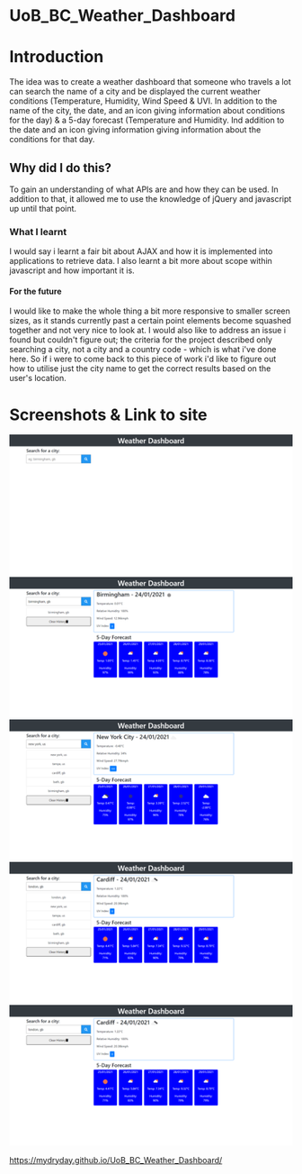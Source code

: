 # UoB_BC_Weather_Dashboard

# Introduction
The idea was to create a weather dashboard that someone who travels a lot can search the name of a city and be displayed the current weather conditions (Temperature, Humidity, Wind Speed & UVI. In addition to the name of the city, the date, and an icon giving information about conditions for the day) & a 5-day forecast (Temperature and Humidity. Ind addition to the date and an icon giving information giving information about the conditions for that day.

## Why did I do this?
To gain an understanding of what APIs are and how they can be used. In addition to that, it allowed me to use the knowledge of jQuery and javascript up until that point.

### What I learnt
I would say i learnt a fair bit about AJAX and how it is implemented into applications to retrieve data. I also learnt a bit more about scope within javascript and how important it is.

#### For the future
I would like to make the whole thing a bit more responsive to smaller screen sizes, as it stands currently past a certain point elements become squashed together and not very nice to look at.
I would also like to address an issue i found but couldn't figure out; the criteria for the project described only searching a city, not a city and a country code - which is what i've done here. So if i were to come back to this piece of work i'd like to figure out how to utilise just the city name to get the correct results based on the user's location. 

# Screenshots & Link to site
![Screenshot #1](images/1.png)
![Screenshot #2](images/2.png)
![Screenshot #3](images/3.png)
![Screenshot #4](images/4.png)
![Screenshot #5](images/5.png)


https://mydryday.github.io/UoB_BC_Weather_Dashboard/
